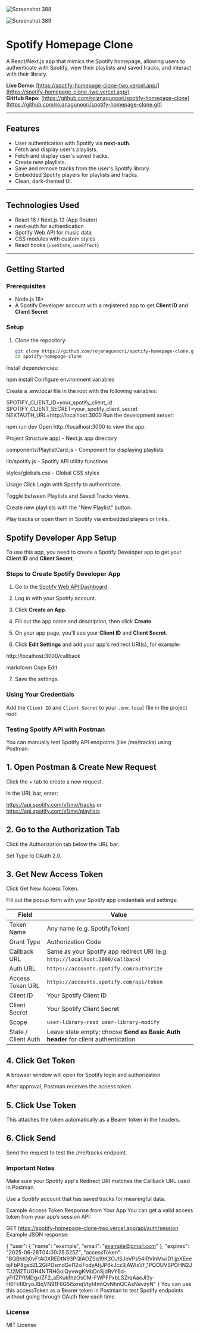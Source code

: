 ![Screenshot 388](https://github.com/rojanagunoori/spotify-homepage-clone/blob/main/Screenshot%20(388).png?raw=true)

![Screenshot 389](https://github.com/rojanagunoori/spotify-homepage-clone/blob/main/Screenshot%20(389).png?raw=true)

# Spotify Homepage Clone

A React/Next.js app that mimics the Spotify homepage, allowing users to authenticate with Spotify, view their playlists and saved tracks, and interact with their library.

**Live Demo:** [https://spotify-homepage-clone-two.vercel.app/](https://spotify-homepage-clone-two.vercel.app/)  
**GitHub Repo:** [https://github.com/rojanagunoori/spotify-homepage-clone](https://github.com/rojanagunoori/spotify-homepage-clone.git)

---

## Features

- User authentication with Spotify via **next-auth**.
- Fetch and display user's playlists.
- Fetch and display user's saved tracks.
- Create new playlists.
- Save and remove tracks from the user's Spotify library.
- Embedded Spotify players for playlists and tracks.
- Clean, dark-themed UI.

---

## Technologies Used

- React 18 / Next.js 13 (App Router)
- next-auth for authentication
- Spotify Web API for music data
- CSS modules with custom styles
- React hooks (`useState`, `useEffect`)

---

## Getting Started

### Prerequisites

- Node.js 18+
- A Spotify Developer account with a registered app to get **Client ID** and **Client Secret**

### Setup

1. Clone the repository:

   ```bash
   git clone https://github.com/rojanagunoori/spotify-homepage-clone.git
   cd spotify-homepage-clone
Install dependencies:

npm install
Configure environment variables

Create a .env.local file in the root with the following variables:


SPOTIFY_CLIENT_ID=your_spotify_client_id
SPOTIFY_CLIENT_SECRET=your_spotify_client_secret
NEXTAUTH_URL=http://localhost:3000
Run the development server:

npm run dev
Open http://localhost:3000 to view the app.

Project Structure
app/ - Next.js app directory

components/PlaylistCard.js - Component for displaying playlists

lib/spotify.js - Spotify API utility functions

styles/globals.css - Global CSS styles

Usage
Click Login with Spotify to authenticate.

Toggle between Playlists and Saved Tracks views.

Create new playlists with the "New Playlist" button.

Play tracks or open them in Spotify via embedded players or links.

## Spotify Developer App Setup

To use this app, you need to create a Spotify Developer app to get your **Client ID** and **Client Secret**.

### Steps to Create Spotify Developer App

1. Go to the [Spotify Web API Dashboard](https://developer.spotify.com/dashboard/applications).

2. Log in with your Spotify account.

3. Click **Create an App**.

4. Fill out the app name and description, then click **Create**.

5. On your app page, you'll see your **Client ID** and **Client Secret**.

6. Click **Edit Settings** and add your app's redirect URI(s), for example:

http://localhost:3000/callback

markdown
Copy
Edit

7. Save the settings.

### Using Your Credentials

Add the `Client ID` and `Client Secret` to your `.env.local` file in the project root:


### Testing Spotify API with Postman
You can manually test Spotify API endpoints (like /me/tracks) using Postman:

## 1. Open Postman & Create New Request
Click the + tab to create a new request.

In the URL bar, enter:


https://api.spotify.com/v1/me/tracks  or https://api.spotify.com/v1/me/playlists
## 2. Go to the Authorization Tab
Click the Authorization tab below the URL bar.

Set Type to OAuth 2.0.

## 3. Get New Access Token
Click Get New Access Token.

Fill out the popup form with your Spotify app credentials and settings:

| Field               | Value                                                                             |
| ------------------- | --------------------------------------------------------------------------------- |
| Token Name          | Any name (e.g. SpotifyToken)                                                      |
| Grant Type          | Authorization Code                                                                |
| Callback URL        | Same as your Spotify app redirect URI (e.g. `http://localhost:3000/callback`)     |
| Auth URL            | `https://accounts.spotify.com/authorize`                                          |
| Access Token URL    | `https://accounts.spotify.com/api/token`                                          |
| Client ID           | Your Spotify Client ID                                                            |
| Client Secret       | Your Spotify Client Secret                                                        |
| Scope               | `user-library-read user-library-modify`                                           |
| State / Client Auth | Leave state empty; choose **Send as Basic Auth header** for client authentication |


## 4. Click Get Token
A browser window will open for Spotify login and authorization.

After approval, Postman receives the access token.

## 5. Click Use Token
This attaches the token automatically as a Bearer token in the headers.

## 6. Click Send
Send the request to test the /me/tracks endpoint.

### Important Notes
Make sure your Spotify app's Redirect URI matches the Callback URL used in Postman.

Use a Spotify account that has saved tracks for meaningful data.

Example Access Token Response from Your App
You can get a valid access token from your app’s session API:


GET https://spotify-homepage-clone-two.vercel.app/api/auth/session
Example JSON response:


{
  "user": {
    "name": "example",
    "email": "example@gmail.com"
  },
  "expires": "2025-06-28T04:00:25.525Z",
  "accessToken": "BQBht0j0vFtAOXREDtN93PQIAOZSq19K3OJlSJoVPs54IRVInMwID1IjpXEeebjFbP8gsdZL2GiPDsmdGvI12xlFodyAfjJP6kJcz3jAWIxVf_1PQOUVSPOHN2JTJ2MZTUOH4NTRHGoiQyvwgKMbDnSjdRvY6d-yFifZPRMDgxlZF2_aEKukfhzOsCM-FWPFPxbLSZrqAaeJI3y-H6Ft4I0ryoJBqVN91F6G5i5xnqVtyt4mtQvNhnQCAsNevzyN"
}
You can use this accessToken as a Bearer token in Postman to test Spotify endpoints without going through OAuth flow each time.

### License
MIT License

